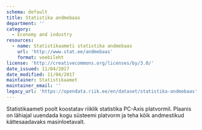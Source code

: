 ```yaml
---
schema: default
title: Statistika andmebaas
department: ''
category:
  - Economy and industry
resources:
  - name: Statistikaameti statistika andmebaas
    url: 'http://www.stat.ee/andmebaas'
    format: veebileht
license: 'http://creativecommons.org/licenses/by/3.0/'
date_issued: 11/04/2017
date_modified: 11/04/2017
maintainer: Statistikaamet
maintainer_email: ''
legacy_url: 'https://opendata.riik.ee/en/dataset/statistika-andmebaas'
---
```

Statistikaameti poolt koostatav riiklik statistika PC-Axis platvormil.
   Plaanis on lähiajal uuendada kogu süsteemi platvorm ja teha kõik andmestikud kättesaadavaks masinloetavalt.